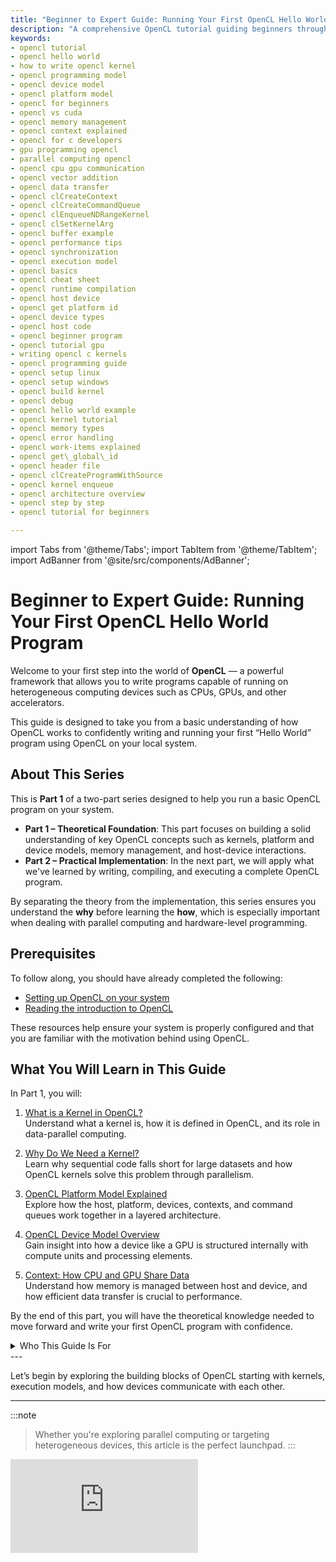 ```yaml
---
title: "Beginner to Expert Guide: Running Your First OpenCL Hello World Program"
description: "A comprehensive OpenCL tutorial guiding beginners through writing and executing their first OpenCL Hello World program. Covers key concepts like kernel,  platform model,  device model,  context,  and host-device memory sharing. Ideal for developers looking to harness GPU power with OpenCL."
keywords:
- opencl tutorial
- opencl hello world
- how to write opencl kernel
- opencl programming model
- opencl device model
- opencl platform model
- opencl for beginners
- opencl vs cuda
- opencl memory management
- opencl context explained
- opencl for c developers
- gpu programming opencl
- parallel computing opencl
- opencl cpu gpu communication
- opencl vector addition
- opencl data transfer
- opencl clCreateContext
- opencl clCreateCommandQueue
- opencl clEnqueueNDRangeKernel
- opencl clSetKernelArg
- opencl buffer example
- opencl performance tips
- opencl synchronization
- opencl execution model
- opencl basics
- opencl cheat sheet
- opencl runtime compilation
- opencl host device
- opencl get platform id
- opencl device types
- opencl host code
- opencl beginner program
- opencl tutorial gpu
- writing opencl c kernels
- opencl programming guide
- opencl setup linux
- opencl setup windows
- opencl build kernel
- opencl debug
- opencl hello world example
- opencl kernel tutorial
- opencl memory types
- opencl error handling
- opencl work-items explained
- opencl get\_global\_id
- opencl header file
- opencl clCreateProgramWithSource
- opencl kernel enqueue
- opencl architecture overview
- opencl step by step
- opencl tutorial for beginners

---
```


import Tabs from '@theme/Tabs';
import TabItem from '@theme/TabItem';
import AdBanner from '@site/src/components/AdBanner';



#  Beginner to Expert Guide: Running Your First OpenCL Hello World Program

<div>
    <AdBanner />
</div>

     
 Welcome to your first step into the world of **OpenCL** — a powerful framework that allows you to write programs capable of running on heterogeneous computing devices such as CPUs, GPUs, and other accelerators.

This guide is designed to take you from a basic understanding of how OpenCL works to confidently writing and running your first “Hello World” program using OpenCL on your local system.

## About This Series

This is **Part 1** of a two-part series designed to help you run a basic OpenCL program on your system.

- **Part 1 – Theoretical Foundation**: This part focuses on building a solid understanding of key OpenCL concepts such as kernels, platform and device models, memory management, and host-device interactions.
- **Part 2 – Practical Implementation**: In the next part, we will apply what we've learned by writing, compiling, and executing a complete OpenCL program.

By separating the theory from the implementation, this series ensures you understand the **why** before learning the **how**, which is especially important when dealing with parallel computing and hardware-level programming.

## Prerequisites

To follow along, you should have already completed the following:

- [Setting up OpenCL on your system](https://www.compilersutra.com/docs/gpu/opencl/basic/setting_up_opencl)
- [Reading the introduction to OpenCL](https://compilersutra.com/docs/gpu/opencl/basic/what_is_opencl)

These resources help ensure your system is properly configured and that you are familiar with the motivation behind using OpenCL.

## What You Will Learn in This Guide

In Part 1, you will:

1. [What is a Kernel in OpenCL?](#1️⃣-what-is-a-kernel-in-opencl)  
   Understand what a kernel is, how it is defined in OpenCL, and its role in data-parallel computing.

2. [Why Do We Need a Kernel?](#2️⃣-why-do-we-need-a-kernel)  
   Learn why sequential code falls short for large datasets and how OpenCL kernels solve this problem through parallelism.

3. [OpenCL Platform Model Explained](#3️⃣-opencl-platform-model-explained)  
   Explore how the host, platform, devices, contexts, and command queues work together in a layered architecture.

4. [OpenCL Device Model Overview](#4️⃣-opencl-device-model-overview)  
   Gain insight into how a device like a GPU is structured internally with compute units and processing elements.

5. [Context: How CPU and GPU Share Data](#5️⃣-context-how-cpu-and-gpu-share-data  )  
   Understand how memory is managed between host and device, and how efficient data transfer is crucial to performance.


By the end of this part, you will have the theoretical knowledge needed to move forward and write your first OpenCL program with confidence.

<details> 
<summary> Who This Guide Is For </summary>

:::caution For Whom? 
This guide is intended for:

- Developers new to OpenCL who want to understand the fundamentals before jumping into code
- Students or professionals looking to leverage parallel computing in their applications
- Anyone interested in exploring GPU computing using a cross-platform, open standard

:::
</details>
---

Let’s begin by exploring the building blocks of OpenCL starting with kernels, execution models, and how devices communicate with each other.

---

:::note
> Whether you're exploring parallel computing or targeting heterogeneous devices,  this article is the perfect launchpad.
:::

<div style={{ position: 'relative', paddingBottom: '56.25%', height: 0, overflow: 'hidden', marginTop: '20px' }}>
  <iframe
    src="https://www.youtube.com/embed/WstjeANBXX4"
    title="CompilerSutra – OpenCL Kernel Part 3b: Querying Platform Info"
    style={{ position: 'absolute', top: 0, left: 0, width: '100%', height: '100%' }}
    frameBorder="0"
    allow="accelerometer; autoplay; clipboard-write; encrypted-media; gyroscope; picture-in-picture"
    allowFullScreen
  />
</div>


<div>
    <AdBanner />
</div>


## 📚 Table of Contents

1. [What is a Kernel in OpenCL?](#1️⃣-what-is-a-kernel-in-opencl)
2. [Why Do We Need a Kernel?](#2️⃣-why-do-we-need-a-kernel)
3. [OpenCL Platform Model Explained](#3️⃣-opencl-platform-model-explained)
4. [OpenCL Device Model Overview](#4️⃣-opencl-device-model-overview)
5. [Context: How CPU and GPU Share Data](#5️⃣-context-how-cpu-and-gpu-share-data)
6. [Sample Hello World Host Code (C)](#✅-sample-hello-world-host-code-c)
7. [Comparison: OpenCL vs CUDA vs CPU](#📊-comparison-opencl-vs-cuda-vs-cpu)
8. [Ready to Run your First Opencl ](#ready-to-code-heres-whats-next)
9. [More Artilces](#more-articles)

<div>
    <AdBanner />
</div>


## 1️⃣ What is a Kernel in OpenCL?

A **kernel** in OpenCL is a function written in **OpenCL C** that is designed to execute on a **compute device**,  such as a **GPU**,  **multicore CPU**,  or other accelerators.

Kernels are the foundation of OpenCL’s parallel computing model. They enable developers to define **data-parallel operations**,  allowing **thousands of compute elements** to work on large datasets **simultaneously**,  significantly accelerating computation.

### Key Features

* **Parallel Execution**: Kernels are designed to run in parallel across many data elements,  utilizing the massive parallelism offered by modern GPUs and CPUs.
* **Cross-Device Compatibility**: A single kernel can be executed on various OpenCL-compatible devices,  ensuring broad hardware support.
* **Work-Items**: Kernels are executed over a range of **independent work-items**,  with each work-item responsible for processing a portion of the data.

### Syntax Example

OpenCL kernels are defined using the `__kernel` qualifier:

```c
__kernel void add_vectors(__global const float* A, 
                          __global const float* B, 
                          __global float* result) {
    int i = get_global_id(0);
    result[i] = A[i] + B[i];
}
```

In this example:

* `__kernel` identifies the function as an OpenCL kernel.
* Each work-item computes the sum of the corresponding elements in vectors `A` and `B`,  storing the result in `result[i]`.

---

:::caution More about kernel
Kernels are a core concept in OpenCL that enable scalable and high-performance parallel computing across a wide range of hardware platforms.


Kernels are declared with the `__kernel` qualifier and executed over a range of independent work-items,  each responsible for a portion of the data.
:::

<details>
<summary>🧠 More about Kernels</summary>

Think of a kernel as a C-like function that you want to execute in parallel. Kernels are declared using the `__kernel`  keyword and are designed to run across multiple work-items. 

Each work-item is an independent thread of execution with a unique ID,  obtained using functions like `get_global_id(0)`. 

This ID helps divide the overall task into smaller parts,  with each work-item handling a specific piece of data. using the `__kernel` keyword and are designed to run across multiple work-items.

 Each work-item is an independent thread of execution with a unique ID,  obtained using functions like `get_global_id(0)`. This ID helps divide the overall task into smaller parts,  with each work-item handling a specific piece of data.

</details>


<div>
    <AdBanner />
</div>


## 2️⃣ Why Do We Need a Kernel?

In ***high-performance and data-parallel computing***,  traditional sequential programming approaches often become bottlenecks. To overcome these limitations and fully utilize hardware capabilities,  **OpenCL kernels** are used to execute code in parallel across multiple processing units like GPU cores.

### Conceptual Overview

A **kernel** in OpenCL is a small function designed to operate on a single element of data. When launched,  it gets executed by many **work-items** (lightweight threads) in parallel. This approach allows us to process large datasets efficiently.

### Why Sequential Code Falls Short

Imagine you're adding two arrays `A` and `B`,  each of size 1000,  and storing the result in array `C`. A basic C++ approach would look like this:

<Tabs>
<TabItem value="C++ (Sequential)" label="C++ (Sequential)" default>

```cpp
for (int i = 0; i < 1000; ++i) {
    C[i] = A[i] + B[i];
}
```

</TabItem>

<TabItem value="OpenCL (Parallel)" label="OpenCL (Parallel)">

```c
__kernel void vector_add(__global const float* A, 
                         __global const float* B, 
                         __global float* C) {
    int id = get_global_id(0);
    C[id] = A[id] + B[id];
}
```

</TabItem>
</Tabs>

```mermaid
flowchart LR
    subgraph Sequential_CPU
        A1["Start Loop: i = 0 to 999"]
        A2["CPU Core: Compute C[i] = A[i] + B[i]"]
        A3[Next i]
        A1 --> A2 --> A3 --> A2
    end

    subgraph Parallel_OpenCL
        B1["Launch Kernel"]
        B2["Work-item 0: C[0] = A[0] + B[0]"]
        B3["Work-item 1: C[1] = A[1] + B[1]"]
        B4["Work-item 2: C[2] = A[2] + B[2]"]
        B5[...]
        B6["Work-item 999: C[999] = A[999] + B[999]"]
        B1 --> B2 & B3 & B4 & B5 & B6
    end

    style Sequential_CPU fill:#f9f, stroke:#333, stroke-width:1px
    style Parallel_OpenCL fill:#bbf, stroke:#333, stroke-width:1px

```
<details>
<summary> Digram explanation with real life example </summary>

##### Diagram Explanation: Sequential vs Parallel Execution

To better understand the two approaches,  consider this real-life analogy:

Imagine you need to address and seal 1000 envelopes for a mail campaign.

##### Sequential_CPU Block

- **Analogy**: One person (the CPU core) sits at a desk and processes each envelope one at a time, writes the address,  seals it,  and then moves to the next. Even if this person is fast,  it will still take significant time to complete all 1000 envelopes.

- **Technical View**:
  - **Start Loop (i = 0 to 999)**: The CPU begins a loop to handle each operation.
  - **Compute `C[i] = A[i] + B[i]`**: At each iteration,  a single addition is performed.
  - **Next i**: Once the current addition is done,  the CPU moves to the next index.
  - This happens sequentially, **one step at a time**, using a single CPU thread or core.

##### Parallel_OpenCL Block

- **Analogy**: Instead of one person,  you now have 1000 workers,  each with their own desk. Every worker is responsible for addressing and sealing exactly one envelope. All workers start at the same time,  and the entire job is completed almost instantly.

- **Technical View**:
  - **Launch Kernel**: The OpenCL kernel is dispatched on the GPU.
  - **Work-item 0 to Work-item 999**: Each work-item independently computes one result:  
    - Work-item 0 does `C[0] = A[0] + B[0]`  
    - Work-item 1 does `C[1] = A[1] + B[1]`  
    - ...  
    - Work-item 999 does `C[999] = A[999] + B[999]`
  - All work-items run simultaneously across multiple GPU compute units.

##### Summary

| Aspect              | Sequential CPU                          | Parallel OpenCL (GPU)               |
|---------------------|------------------------------------------|-------------------------------------|
| Real-life analogy   | One person sealing 1000 envelopes        | 1000 people sealing 1 envelope each |
| Execution model     | One step at a time                       | Thousands of steps at once          |
| Efficiency          | Slower as data size grows                | Fast and scalable                   |
| Hardware usage      | One core                                 | Hundreds or thousands of cores      |

### Key Takeaway

Sequential code is like working alone on a large task, it works,  but it's slow.  
Parallel execution using OpenCL kernels is like dividing the work among many workers,  completing the same task much faster and more efficiently.

</details>

### The Kernel Advantage

Using an OpenCL kernel,  **each addition can be handled by a different work-item** running on a GPU. Instead of 1000 cycles (one per addition),  you can ideally complete the operation in just **one cycle**, **if enough compute units are available**.

#### Key Elements in OpenCL Kernel

| Term               | Description                                   |
| ------------------ | --------------------------------------------- |
| `__kernel`         | Marks the function as a kernel for the device |
| `__global`         | Qualifies pointers to global memory           |
| `get_global_id(0)` | Retrieves the unique ID of the work-item      |

Each invocation of the kernel handles one index,  allowing massive **parallelism**.

##### Benefits of Using Kernels

* ✅ **Massive Parallelism**: Thousands of threads run simultaneously
* ✅ **Hardware Utilization**: Maximizes GPU compute resources
* ✅ **Scalability**: Easily handles large datasets
* ✅ **Portability**: Runs across CPU,  GPU,  and even FPGAs

##### Summary: Sequential vs Parallel

| Feature         | Sequential CPU            | OpenCL Kernel (GPU)         |
| --------------- | ------------------------- | --------------------------- |
| Execution Model | One instruction at a time | Thousands in parallel       |
| Performance     | Slower for large data     | Highly efficient & scalable |
| Resource Usage  | Single thread/core        | Hundreds/thousands of cores |

##### Final Takeaway

OpenCL kernels aren’t just about speed. They’re about **portable,  scalable parallelism**. Whether you're dealing with **scientific data,  machine learning,  or media processing**,  kernels let you **tap into the full potential of modern hardware**.

Think of a kernel as a **tiny function** that runs **simultaneously thousands of times**, compact,  elegant,  and powerful.

<div>
    <AdBanner />
</div>


## 3️⃣ OpenCL Platform Model Explained

After understanding what a kernel is and why it's needed,  the next logical step is to understand the **OpenCL Platform Model**. This model defines how a host (typically a CPU) coordinates with various compute devices (like GPUs or other CPUs) to execute parallel workloads efficiently.

##### 🔍 Theoretical Overview

The OpenCL platform model is based on a hierarchy of computational components:

* **Host**: The CPU that runs your main application and controls OpenCL execution.
* **Platform**: An abstraction provided by a vendor (e.g.,  Intel,  AMD,  NVIDIA). A system can have multiple OpenCL platforms.
* **Device**: Each platform may have one or more devices,  which can be CPUs,  GPUs,  FPGAs,  etc.
* **Context**: A context links the host and a set of devices. It's used to manage memory,  programs,  and command queues.
* **Command Queue**: Used by the host to send commands to a specific device,  such as kernel execution or memory transfers.

##### 📊 OpenCL Platform Architecture Diagram

```mermaid
flowchart TB
    Host["Host (CPU)"]
    subgraph Platform
      Device1["GPU Device 1"]
      Device2["CPU Device 2"]
    end
    Host -->|Create Context| Platform
    Platform --> Device1
    Platform --> Device2
```

##### Real-World Analogy

Imagine you're a **project manager (Host)** working with multiple **specialized teams (Devices)** under a **vendor's branch office (Platform)**. You define a **workspace (Context)** where tasks are organized and assigned to the teams through **task queues (Command Queues)**. Each team can work on different parts of a large project (kernel execution),  and the manager collects the results.

##### 💡 Summary

The platform model abstracts the complexity of heterogeneous computing devices. It lets developers write code that is portable and scalable across different vendor hardware. This separation of concerns enables OpenCL to serve as a unified programming framework for CPUs,  GPUs,  and other accelerators.

<details>
<summary>  Mapping Analogy to OpenCL API </summary>
| Role                     | Real World Term        | OpenCL API Object          | Description                                                                 |
|--------------------------|------------------------|-----------------------------|-----------------------------------------------------------------------------|
| Vendor Branch Office     | Platform               | `cl_platform_id`            | Represents the vendor-specific implementation (Intel,  AMD,  NVIDIA,  etc.)   |
| Specialized Teams        | Device                 | `cl_device_id`              | Actual computing units like CPU,  GPU,  FPGA,  etc.                           |
| Project Workspace        | Context                | `cl_context`                | Execution environment for managing resources between host and devices.     |
| Task Assignment Queue    | Command Queue          | `cl_command_queue`          | Queue used to send commands (kernels,  memory operations) to a device.      |
| Project Manager          | Host                   | Host Code (C/C++ + OpenCL)  | manages tasks,  sets up environment,  compiles and dispatches kernels.  |
| Task                     | Kernel                 | `cl_kernel`                 | Function written in OpenCL C that runs on devices.                         |
| Task Instructions        | Program                | `cl_program`                | Compiled kernel code loaded into a context.                                |
| Work Instructions        | NDRange / Work-Items   | `clEnqueueNDRangeKernel`    | Execution configuration for parallel processing.                           |

---

##### 💡 Summary

The **platform model** abstracts the complexity of heterogeneous computing devices.  
It allows developers to write code that is **portable and scalable** across different vendor hardware.

This **separation of concerns** enables OpenCL to serve as a **unified programming framework** for CPUs,  GPUs,  and other accelerators.

---

#####  Conceptual Analogy

To better understand how OpenCL components interact:

- The **Platform Model** sets the stage by providing the structure and available resources.
- The **Host** acts as the director,  orchestrating the flow and issuing commands.
- The **Kernel** is the actual performance being executed by the compute devices.

---

##### 🛠️ Next Steps

A solid understanding of this model is **crucial before diving** into:

- Buffer management (`clCreateBuffer`,  `clEnqueueReadBuffer`,  etc.)
- Kernel compilation (`clCreateProgramWithSource`,  `clBuildProgram`)
- Command scheduling (`clEnqueueNDRangeKernel`,  etc.)

</details>

> A solid understanding of this model is crucial before diving into buffer management,  kernel compilation,  or command scheduling in OpenCL.

:::tip Conceptual Analogy

To better understand how the components of OpenCL interact:

- The **Platform Model** sets the stage by providing the structure and resources.
- The **Host** acts as the director,  manages the flow and issuing commands.
- The **Kernel** is the actual performance being executed by the compute devices.

This analogy helps clarify that while the platform enables execution,  the kernel is where computation happens,  and the host manages everything from the top.

:::


<div>
    <AdBanner />
</div>


## 4️⃣ OpenCL Device Model Overview

Once the platform is selected and the context is created,  the next level of understanding focuses on the **Device Model**, how an individual compute device (like a GPU) is internally organized to execute workloads in parallel.

---

#### 🔍 Theoretical Overview

The OpenCL **Device Model** describes how compute devices are structured internally:

* **Device**: A compute unit capable of running kernels (e.g.,  a GPU).
* **Compute Units (CUs)**: Each device consists of multiple compute units (like GPU cores).
* **Processing Elements (PEs)**: Each compute unit contains multiple processing elements,  which are the actual ALUs that perform computations.

Kernels are executed across multiple **work-items**,  which are grouped into **work-groups**. These are then scheduled onto compute units,  with work-items assigned to processing elements.

---

#### 📊 OpenCL Device Architecture Diagram

```mermaid
flowchart TB
    Device["Device"]
    subgraph Compute_Unit1["Compute Unit 1"]
      PE1["Processing Element"]
      PE2["Processing Element"]
      PE3["Processing Element"]
    end
    subgraph Compute_Unit2["Compute Unit 2"]
      PE4["Processing Element"]
      PE5["Processing Element"]
      PE6["Processing Element"]
    end
    Device --> Compute_Unit1
    Device --> Compute_Unit2
```

---

:::caution Mapping to OpenCL Execution

| OpenCL Term        | Hardware/Conceptual Equivalent | Description                                       |
| ------------------ | ------------------------------ | ------------------------------------------------- |
| `cl_device_id`     | Device                         | Represents the physical or logical compute device |
| Compute Unit       | SIMD Core or GPU Core          | Schedules and executes work-groups                |
| Processing Element | ALU or execution lane          | Executes individual work-items                    |
| Work-Item          | Thread                         | Executes a single kernel instance                 |
| Work-Group         | Thread Block                   | Group of work-items executed together             |
:::
---

##### Real-World Analogy

Imagine a **manufacturing plant (Device)**:

* It has multiple **workstations (Compute Units)**.
* Each workstation has several **workers (Processing Elements)**.
* The **task list (Kernel)** is divided into **mini-tasks (Work-Items)** grouped into **teams (Work-Groups)**.
* Each team is assigned to a workstation,  and workers handle mini-tasks in parallel.

This structure allows a large job to be processed efficiently in parallel,  leveraging all available compute power.

---

##### 💡 Summary

The **Device Model** in OpenCL breaks down how parallel tasks are physically distributed within a compute device. It provides the mental model necessary to:

* Tune performance by choosing optimal **work-group sizes**
* Understand **memory hierarchy** and **synchronization scopes**
* Design kernels that effectively map to hardware capabilities

This model is crucial for writing efficient,  hardware-aware OpenCL programs that scale well across a variety of compute devices.

---

## 5️⃣ Context: How CPU and GPU Share Data

Understanding how the **host (CPU)** and **device (GPU)** share data is vital for writing efficient OpenCL programs. Memory transfers between host and device can be a major performance bottleneck if not managed correctly.

---

##### 🔍 Theoretical Overview

OpenCL defines different **memory regions** to facilitate data sharing:

* **Host Memory**: The RAM accessible by the CPU.
* **Device Memory**: High-speed memory accessible only by the GPU.
* **Shared Memory (Unified Memory)**: Some systems support a shared memory region accessible by both CPU and GPU.

Data transfer between host and device is performed using OpenCL APIs like `clEnqueueWriteBuffer` and `clEnqueueReadBuffer`. The developer must explicitly manage this data movement unless unified memory is supported.

---

##### 📊 Memory Access Model Diagram

```mermaid
flowchart LR
    subgraph Host
        CPU["CPU"]
        RAM["Host Memory"]
    end
    subgraph Device
        GPU["GPU"]
        VRAM["Device Memory"]
    end
    CPU -->|Copy to Device| VRAM
    VRAM -->|Copy to Host| RAM
```

---

:::caution 🛠️ Key OpenCL Functions for Data Sharing

| API Function           | Purpose                                               |
| ---------------------- | ----------------------------------------------------- |
| `clCreateBuffer`       | Allocates memory buffer in device memory              |
| `clEnqueueWriteBuffer` | Transfers data from host to device                    |
| `clEnqueueReadBuffer`  | Transfers data from device to host                    |
| `clEnqueueMapBuffer`   | Maps a device buffer to host address space for access |
| `clSetKernelArg`       | Binds a memory buffer to a kernel                     |
:::
---

##### Real-World Analogy

Think of the CPU as a **head office** and the GPU as a **factory**:

* The head office prepares **documents (data)** and sends them to the factory.
* The factory **processes** those documents and returns the results.
* The exchange requires **shipping time (data transfer)** which can delay the project.

Optimizing this shipping process, by reducing the number of transfers or using faster channels, improves overall productivity.

---

##### Summary

Efficiently managing data between host and device is key to performance:

* Minimize host-device data transfers.
* Batch data transfers wherever possible.
* Use **pinned** or **mapped memory** to reduce latency.

Understanding this context allows developers to build OpenCL applications that better utilize the memory bandwidth and reduce bottlenecks in compute-intensive applications.

<div>
    <AdBanner />
</div>


## Ready to Code? Here's What's Next!

Now that you've built a solid foundation in OpenCL's core concepts — **kernels**, **platform/device models**, **parallelism**, and **memory sharing** — you're ready to take the next step.

### 🎯 In the next tutorial

We'll move from **theory to practice** and write a **complete OpenCL "Hello World" program in C**, compiling and running it on real hardware (CPU or GPU).

We'll walk through:

- Creating memory **buffers** and writing initial data from the host
- **Compiling** an OpenCL kernel at runtime using `clCreateProgramWithSource` and `clBuildProgram`
- **Executing** the kernel using `clEnqueueNDRangeKernel`
- **Reading results** back to the host with `clEnqueueReadBuffer`

---

📌 **Up Next**: Start coding your first real OpenCL program — the classic Hello World, but this time on a GPU or multicore CPU.


<div>
    <AdBanner />
</div>


## More Articles

<Tabs>
  <TabItem value="docs" label="📚 Documentation">
             - [CompilerSutra Home](https://compilersutra.com)
                - [CompilerSutra Homepage (Alt)](https://compilersutra.com/)
                - [Getting Started Guide](https://compilersutra.com/get-started)
                - [Newsletter Signup](https://compilersutra.com/newsletter)
                - [Skip to Content (Accessibility)](https://compilersutra.com#__docusaurus_skipToContent_fallback)


  </TabItem>

  <TabItem value="tutorials" label="📖 Tutorials & Guides">

        - [AI Documentation](https://compilersutra.com/docs/Ai)
        - [DSA Overview](https://compilersutra.com/docs/DSA/)
        - [DSA Detailed Guide](https://compilersutra.com/docs/DSA/DSA)
        - [MLIR Introduction](https://compilersutra.com/docs/MLIR/intro)
        - [TVM for Beginners](https://compilersutra.com/docs/tvm-for-beginners)
        - [Python Tutorial](https://compilersutra.com/docs/python/python_tutorial)
        - [C++ Tutorial](https://compilersutra.com/docs/c++/CppTutorial)
        - [C++ Main File Explained](https://compilersutra.com/docs/c++/c++_main_file)
        - [Compiler Design Basics](https://compilersutra.com/docs/compilers/compiler)
        - [OpenCL for GPU Programming](https://compilersutra.com/docs/gpu/opencl)
        - [LLVM Introduction](https://compilersutra.com/docs/llvm/intro-to-llvm)
        - [Introduction to Linux](https://compilersutra.com/docs/linux/intro_to_linux)

  </TabItem>

  <TabItem value="assessments" label="📝 Assessments">

        - [C++ MCQs](https://compilersutra.com/docs/mcq/cpp_mcqs)
        - [C++ Interview MCQs](https://compilersutra.com/docs/mcq/interview_question/cpp_interview_mcqs)

  </TabItem>

  <TabItem value="projects" label="🛠️ Projects">

            - [Project Documentation](https://compilersutra.com/docs/Project)
            - [Project Index](https://compilersutra.com/docs/project/)
            - [Graphics Pipeline Overview](https://compilersutra.com/docs/The_Graphic_Rendering_Pipeline)
            - [Graphic Rendering Pipeline (Alt)](https://compilersutra.com/docs/the_graphic_rendering_pipeline/)

  </TabItem>

  <TabItem value="resources" label="🌍 External Resources">

            - [LLVM Official Docs](https://llvm.org/docs/)
            - [Ask Any Question On Quora](https://compilersutra.quora.com)
            - [GitHub: FixIt Project](https://github.com/aabhinavg1/FixIt)
            - [GitHub Sponsors Page](https://github.com/sponsors/aabhinavg1)

  </TabItem>

  <TabItem value="social" label="📣 Social Media">

            - [🐦 Twitter - CompilerSutra](https://twitter.com/CompilerSutra)
            - [💼 LinkedIn - Abhinav](https://www.linkedin.com/in/abhinavcompilerllvm/)
            - [📺 YouTube - CompilerSutra](https://www.youtube.com/@compilersutra)

  </TabItem>
</Tabs>

---

<div>
    <AdBanner />
</div>

```bash
# 💬 Found this useful? Tweet us @CompilerSutra and check the full OpenCL course on YouTube!
```

<div>
    <AdBanner />
</div>

